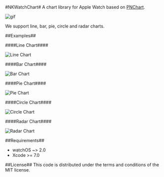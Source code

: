 #NKWatchChart#
A chart library for Apple Watch based on [PNChart](https://github.com/kevinzhow/PNChart).

![gif](https://db.tt/d7pJD84m)

We support line, bar, pie, circle and radar charts.

##Examples##

####Line Chart####

![Line Chart](https://db.tt/XjrGEkMM)



####Bar Chart####

![Bar Chart](https://db.tt/MfvNnpOp)

####Pie Chart####

![Pie Chart](https://db.tt/hs3MwXxW)

####Circle Chart####

![Circle Chart](https://db.tt/bmRpg3ep)

####Radar Chart####

![Radar Chart](https://db.tt/FgQer9TW)

##Requirements##
* watchOS ~> 2.0
* Xcode >= 7.0


##License##
This code is distributed under the terms and conditions of the MIT license.